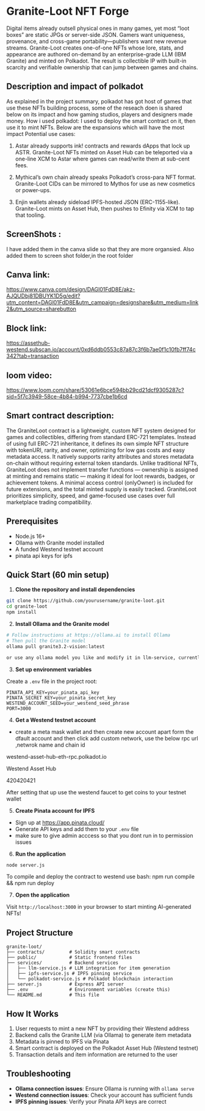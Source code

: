 # Granite-Loot NFT Forge

Digital items already outsell physical ones in many games, yet most “loot boxes” are static JPGs or server-side JSON.
Gamers want uniqueness, provenance, and cross-game portability—publishers want new revenue streams.
Granite-Loot creates one-of-one NFTs whose lore, stats, and appearance are authored on-demand by an enterprise-grade LLM (IBM Granite) and minted on Polkadot. The result is collectible IP with built-in scarcity and verifiable ownership that can jump between games and chains.


## Description and impact of polkadot

As explained in the project summary, polkadot has got host of games that use these NFTs building process, some of the reseach doen is shared below on its impact and how gaming studios, players and designers made money.
How i used polkadot:
I used to deploy the smart contract on it, then use it to mint NFTs. Below are the expansions which will have the most impact
Potential use cases:
1. Astar already supports ink! contracts and rewards dApps that lock up ASTR. Granite-Loot NFTs minted on Asset Hub can be teleported via a one-line XCM to Astar where games can read/write them at sub-cent fees.

2. Mythical’s own chain already speaks Polkadot’s cross-para NFT format. Granite-Loot CIDs can be mirrored to Mythos for use as new cosmetics or power-ups.

3. Enjin wallets already sideload IPFS-hosted JSON (ERC-1155-like). Granite-Loot mints on Asset Hub, then pushes to Efinity via XCM to tap that tooling.



## ScreenShots :
I have added them in the canva slide so that they  are more organsied.
Also added them to screen shot folder,in the root folder

## Canva link:
https://www.canva.com/design/DAGl01FdD8E/akz-AJQUDbj81DBUYK1D5g/edit?utm_content=DAGl01FdD8E&utm_campaign=designshare&utm_medium=link2&utm_source=sharebutton

## Block link:
https://assethub-westend.subscan.io/account/0xd6ddb0553c87a87c3f6b7ae0f1c10fb7ff74c342?tab=transaction

## loom video:
https://www.loom.com/share/53061e6bce594bb29cd21dcf9305287c?sid=5f7c3949-58ce-4b84-b994-7737cbe1b6cd


## Smart contract description:

The GraniteLoot contract is a lightweight, custom NFT system designed for games and collectibles, differing from standard ERC-721 templates. Instead of using full ERC-721 inheritance, it defines its own simple NFT structure with tokenURI, rarity, and owner, optimizing for low gas costs and easy metadata access. It natively supports rarity attributes and stores metadata on-chain without requiring external token standards. Unlike traditional NFTs, GraniteLoot does not implement transfer functions — ownership is assigned at minting and remains static — making it ideal for loot rewards, badges, or achievement tokens. A minimal access control (onlyOwner) is included for future extensions, and the total minted supply is easily tracked. GraniteLoot prioritizes simplicity, speed, and game-focused use cases over full marketplace trading compatibility.

## Prerequisites

- Node.js 16+
- Ollama with Granite model installed
- A funded Westend testnet account
- pinata api keys for ipfs

## Quick Start (60 min setup)

1. **Clone the repository and install dependencies**

```bash
git clone https://github.com/yourusername/granite-loot.git
cd granite-loot
npm install
```

2. **Install Ollama and the Granite model**

```bash
# Follow instructions at https://ollama.ai to install Ollama
# Then pull the Granite model
ollama pull granite3.2-vision:latest

or use any ollama model you like and modify it in llm-service, currently I dont have the compute to image/text model to generate images locally for nft, but you can do that
```

3. **Set up environment variables**

Create a `.env` file in the project root:

```
PINATA_API_KEY=your_pinata_api_key
PINATA_SECRET_KEY=your_pinata_secret_key
WESTEND_ACCOUNT_SEED=your_westend_seed_phrase
PORT=3000
```

4. **Get a Westend testnet account**

- create a meta mask wallet and then create new account apart form the dfault account and then click add custom network, use the below rpc url ,netwrok name and chain id 

westend-asset-hub-eth-rpc.polkadot.io

Westend Asset Hub
 
420420421

After setting that up use the westend faucet to get coins to your testnet  wallet

5. **Create Pinata account for IPFS**

- Sign up at https://app.pinata.cloud/
- Generate API keys and add them to your `.env` file
- make sure to give admin acccess so that you dont run in to permission issues

6. **Run the application**

```bash
node server.js
```
To compile and deploy the contract to westend use 
bash:
npm run compile && npm run deploy


7. **Open the application**

Visit `http://localhost:3000` in your browser to start minting AI-generated NFTs!

## Project Structure

```
granite-loot/
├── contracts/         # Solidity smart contracts
├── public/            # Static frontend files
├── services/          # Backend services
│   ├── llm-service.js # LLM integration for item generation
│   ├── ipfs-service.js # IPFS pinning service
│   └── polkadot-service.js # Polkadot blockchain interaction
├── server.js          # Express API server
├── .env               # Environment variables (create this)
└── README.md          # This file
```

## How It Works

1. User requests to mint a new NFT by providing their Westend address
2. Backend calls the Granite LLM (via Ollama) to generate item metadata
3. Metadata is pinned to IPFS via Pinata
4. Smart contract is deployed on the Polkadot Asset Hub (Westend testnet)
5. Transaction details and item information are returned to the user

## Troubleshooting

- **Ollama connection issues**: Ensure Ollama is running with `ollama serve`
- **Westend connection issues**: Check your account has sufficient funds
- **IPFS pinning issues**: Verify your Pinata API keys are correct
